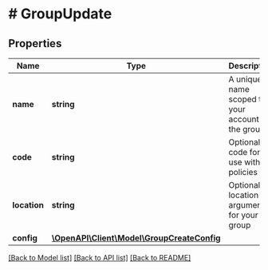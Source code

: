# # GroupUpdate

## Properties

Name | Type | Description | Notes
------------ | ------------- | ------------- | -------------
**name** | **string** | A unique name scoped to your account for the group |
**code** | **string** | Optional code for use with policies | [optional]
**location** | **string** | Optional location argument for your group | [optional]
**config** | [**\OpenAPI\Client\Model\GroupCreateConfig**](GroupCreateConfig.md) |  | [optional]

[[Back to Model list]](../../README.md#models) [[Back to API list]](../../README.md#endpoints) [[Back to README]](../../README.md)
